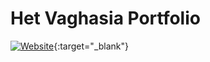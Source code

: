 # Het Vaghasia Portfolio
[![Website](https://img.shields.io/badge/Visit%20My%20Website-hetvaghasia39.github.io-blue)](https://hetvaghasia39.github.io/){:target="_blank"}
